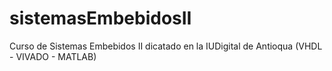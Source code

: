 # sistemasEmbebidosII
Curso de Sistemas Embebidos II dicatado en la IUDigital de Antioqua (VHDL - VIVADO - MATLAB)
